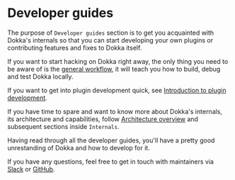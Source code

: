 # Developer guides

The purpose of `Developer guides` section is to get you acquainted with Dokka's internals so that you can start developing
your own plugins or contributing features and fixes to Dokka itself.

If you want to start hacking on Dokka right away, the only thing you need to be aware of is the
[general workflow](workflow.md), it will teach you how to build, debug and test Dokka locally.

If you want to get into plugin development quick, see
[Introduction to plugin development](plugin-development/introduction.md).

If you have time to spare and want to know more about Dokka's internals, its architecture and capabilities, follow
[Architecture overview](architecture/architecture_overview.md) and subsequent sections inside `Internals`.

Having read through all the developer guides, you'll have a pretty good unrestanding of Dokka and how to develop
for it. 

If you have any questions, feel free to get in touch with maintainers via [Slack](../community/slack.md) or 
[GitHub](https://github.com/kotlin/dokka).

